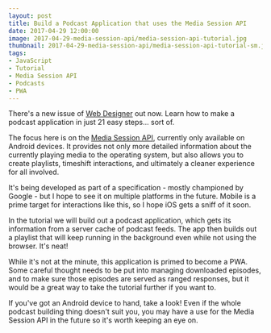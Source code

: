 ```yaml
---
layout: post
title: Build a Podcast Application that uses the Media Session API
date: 2017-04-29 12:00:00
image: 2017-04-29-media-session-api/media-session-api-tutorial.jpg
thumbnail: 2017-04-29-media-session-api/media-session-api-tutorial-sm.jpg
tags:
- JavaScript
- Tutorial
- Media Session API
- Podcasts
- PWA
---
```

There's a new issue of [Web Designer][Web Designer] out now. Learn how to make a podcast application in just 21 easy steps... sort of. 

The focus here is on the [Media Session API][Media Session API], currently only available on Android devices. It provides not only more detailed information about the currently playing media to the operating system, but also allows you to create playlists, timeshift interactions, and ultimately a cleaner experience for all involved.

It's being developed as part of a specification - mostly championed by Google - but I hope to see it on multiple platforms in the future. Mobile is a prime target for interactions like this, so I hope iOS gets a sniff of it soon.

In the tutorial we will build out a podcast application, which gets its information from a server cache of podcast feeds. The app then builds out a playlist that will keep running in the background even while not using the browser. It's neat!

While it's not at the minute, this application is primed to become a PWA. Some careful thought needs to be put into managing downloaded episodes, and to make sure those episodes are served as ranged responses, but it would be a great way to take the tutorial further if you want to.

If you've got an Android device to hand, take a look! Even if the whole podcast building thing doesn't suit you, you may have a use for the Media Session API in the future so it's worth keeping an eye on.

[Web Designer]:https://www.myfavouritemagazines.co.uk/web-designer-print-back-issues/web-designer-issue-261/
[Media Session API]:https://developers.google.com/web/updates/2017/02/media-session